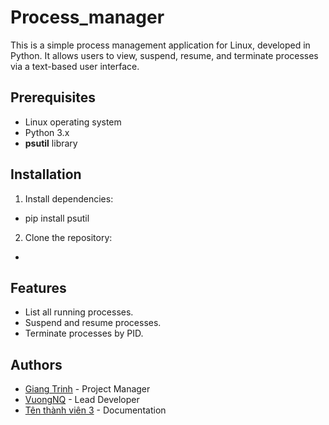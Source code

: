 # Process_manager
This is a simple process management application for Linux, developed in Python. It allows users to view, suspend, resume, and terminate processes via a text-based user interface.

## Prerequisites
- Linux operating system
- Python 3.x
- **psutil** library

## Installation
1. Install dependencies:
- pip install psutil
2. Clone the repository:
- 

## Features
- List all running processes.
- Suspend and resume processes.
- Terminate processes by PID.

## Authors
- [Giang Trinh](https://github.com/TrinhHuuGiang) - Project Manager
- [VuongNQ](https://github.com/nqv96)         - Lead Developer
- [Tên thành viên 3](https://github.com/username3) - Documentation
